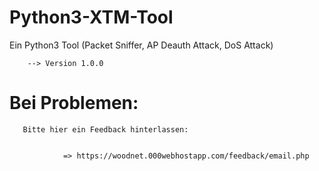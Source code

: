 # Python3-XTM-Tool
Ein Python3 Tool (Packet Sniffer, AP Deauth Attack, DoS Attack)



        --> Version 1.0.0
        
 
 # Bei Problemen:
 
 
 
       Bitte hier ein Feedback hinterlassen:
        
        
                => https://woodnet.000webhostapp.com/feedback/email.php

